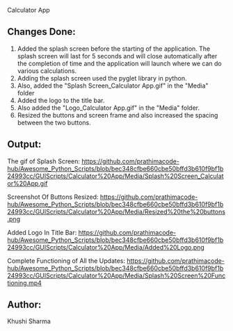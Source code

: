 Calculator App

## Changes Done:

1. Added the splash screen before the starting of the application. The splash screen will last for 5 seconds and will close automatically after the completion of time and the application will launch where we can do various calculations.
2. Adding the splash screen used the pyglet library in python.
3. Also, added the "Splash Screen_Calculator App.gif" in the "Media" folder
4. Added the logo to the title bar.
5. Also added the "Logo_Calculator App.gif" in the "Media" folder.
6. Resized the buttons and screen frame and also increased the spacing between the two buttons.

## Output:
The gif of Splash Screen:
https://github.com/prathimacode-hub/Awesome_Python_Scripts/blob/bec348cfbe660cbe50bffd3b610f9bf1b24993cc/GUIScripts/Calculator%20App/Media/Splash%20Screen_Calculator%20App.gif

Screenshot Of Buttons Resized:
https://github.com/prathimacode-hub/Awesome_Python_Scripts/blob/bec348cfbe660cbe50bffd3b610f9bf1b24993cc/GUIScripts/Calculator%20App/Media/Resized%20the%20buttons.png

Added Logo In Title Bar:
https://github.com/prathimacode-hub/Awesome_Python_Scripts/blob/bec348cfbe660cbe50bffd3b610f9bf1b24993cc/GUIScripts/Calculator%20App/Media/Added%20Logo.png

Complete Functioning of All the Updates:
https://github.com/prathimacode-hub/Awesome_Python_Scripts/blob/bec348cfbe660cbe50bffd3b610f9bf1b24993cc/GUIScripts/Calculator%20App/Media/Splash%20Screen%20Functioning.mp4

## Author:
Khushi Sharma